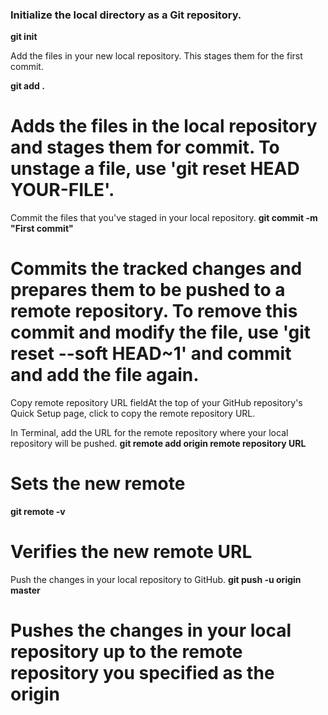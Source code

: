 <h3> Initialize the local directory as a Git repository.</h3>

**git init**

Add the files in your new local repository. This stages them for the first commit.


**git add .**
# Adds the files in the local repository and stages them for commit. To unstage a file, use 'git reset HEAD YOUR-FILE'.

Commit the files that you've staged in your local repository.
**git commit -m "First commit"**
# Commits the tracked changes and prepares them to be pushed to a remote repository. To remove this commit and modify the file, use 'git reset --soft HEAD~1' and commit and add the file again.

Copy remote repository URL fieldAt the top of your GitHub repository's Quick Setup page, click  to copy the remote repository URL.


In Terminal, add the URL for the remote repository where your local repository will be pushed.
**git remote add origin remote repository URL**
# Sets the new remote

**git remote -v**
# Verifies the new remote URL

Push the changes in your local repository to GitHub.
**git push -u origin master**
# Pushes the changes in your local repository up to the remote repository you specified as the origin